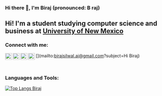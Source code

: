 ### Hi there 👋, I'm Biraj (pronounced: B raj)

<!--
**birajsilwal/birajsilwal** is a ✨ _special_ ✨ repository because its `README.md` (this file) appears on your GitHub profile.

Here are some ideas to get you started:

- 🔭 I’m currently working on ...
- 🌱 I’m currently learning ...
- 👯 I’m looking to collaborate on ...
- 🤔 I’m looking for help with ...
- 💬 Ask me about ...
- 📫 How to reach me: ...
- ⚡ Fun fact: ...
-->

## Hi! I'm a student studying computer science and business at [University of New Mexico](https://www.unm.edu/)

### Connect with me:

[<img align="left" alt="birajsilwal | LinkedIn" width="22px" src="https://cdn.jsdelivr.net/npm/simple-icons@v3/icons/linkedin.svg" />](https://www.linkedin.com/in/birajsilwal/)
[<img align="left" alt="birajsilwal | Twitter" width="22px" src="https://cdn.jsdelivr.net/npm/simple-icons@v3/icons/twitter.svg" />](https://twitter.com/Birajhmbspeaks)
[<img align="left" alt="birajsilwal | Instagram" width="22px" src="https://cdn.jsdelivr.net/npm/simple-icons@v3/icons/instagram.svg" />](https://www.instagram.com/birajsilwal/)
[<img align="left" alt="birajsilwal | GMail" width="22px" src="https://cdn.jsdelivr.net/npm/simple-icons@3.4.0/icons/gmail.svg" />](mailto:birajsilwal.ai@gmail.com?subject=Hi Biraj)

<br />

### Languages and Tools:

[![Top Langs Biraj](https://github-readme-stats.vercel.app/api/top-langs/?username=birajsilwal)](https://github.com/anuraghazra/github-readme-stats)

<br />
